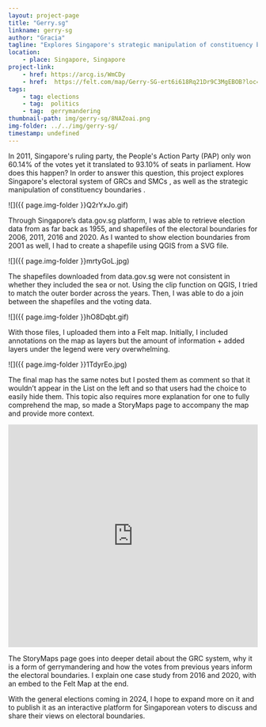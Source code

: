 ```yaml
---
layout: project-page
title: "Gerry.sg"
linkname: gerry-sg
author: "Gracia"
tagline: "Explores Singapore's strategic manipulation of constituency boundaries and the electoral system to maintain a supermajority"
location:
    - place: Singapore, Singapore
project-link:
    - href: https://arcg.is/WmCDy 
    - href:  https://felt.com/map/Gerry-SG-ert6i618Rq21Dr9C3MgEBOB?loc=1.3359,103.7819,11.12z&share=1
tags:
    - tag: elections
    - tag:  politics
    - tag:  gerrymandering
thumbnail-path: img/gerry-sg/8NAZoai.png
img-folder: ../../img/gerry-sg/
timestamp: undefined
---
```

In 2011, Singapore's ruling party, the People's Action Party (PAP) only won 60.14% of the votes yet it translated to 93.10% of seats in parliament. How does this happen? In order to answer this question, this project explores Singapore's  electoral system of GRCs and SMCs , as well as the  strategic manipulation of constituency boundaries .

![]({{ page.img-folder }}Q2rYxJo.gif)

Through Singapore’s data.gov.sg platform, I was able to retrieve election data from as far back as 1955, and shapefiles of the electoral boundaries for 2006, 2011, 2016 and 2020. As I wanted to show election boundaries from 2001 as well, I had to create a shapefile using QGIS from a SVG file. 

![]({{ page.img-folder }}mrtyGoL.jpg)

The shapefiles downloaded from data.gov.sg were not consistent in whether they included the sea or not. Using the clip function on QGIS, I tried to match the outer border across the years. Then, I was able to do a join between the shapefiles and the voting data. 

![]({{ page.img-folder }}hO8Dqbt.gif)

With those files, I uploaded them into a Felt map. Initially, I included annotations on the map as layers but the amount of information + added layers under the legend were very overwhelming. 

![]({{ page.img-folder }}1TdyrEo.jpg)

The final map has the same notes but I posted them as comment so that it wouldn’t appear in the List on the left and so that users had the choice to easily hide them. This topic also requires more explanation for one to fully comprehend the map, so made a StoryMaps page to accompany the map and provide more context. 

<iframe width="100%" height="450" frameborder="0" title="Felt Map" src="https://felt.com/embed/map/Gerry-SG-ert6i618Rq21Dr9C3MgEBOB?loc=1.3359,103.7819,11.12z"></iframe>


The StoryMaps page goes into deeper detail about the GRC system, why it is a form of gerrymandering and how the votes from previous years inform the electoral boundaries. I explain one case study from 2016 and 2020, with an embed to the Felt Map at the end. 

With the general elections coming in 2024, I hope to expand more on it and to publish it as an interactive platform for Singaporean voters to discuss and share their views on electoral boundaries. 

